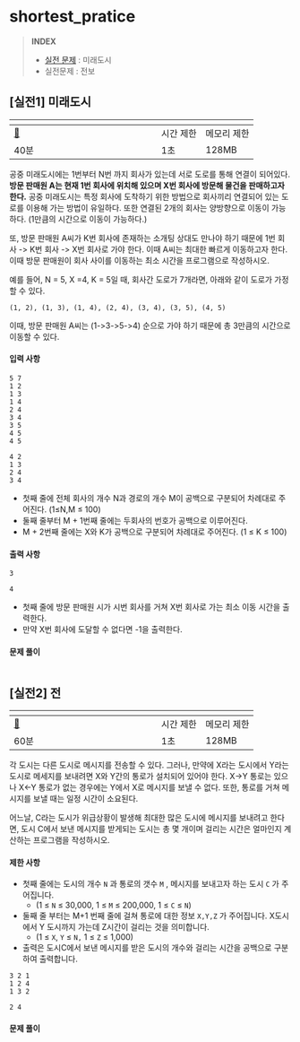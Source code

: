 # shortest\_pratice

> **INDEX**
>
> * [실전 문제](shortest\_pratice.md#실전1-1로-만들기) : 미래도시
> * 실전문제 : 전보

## \[실전1] 미래도시

<table data-header-hidden><thead><tr><th width="247.33333333333331"></th><th></th><th></th></tr></thead><tbody><tr><td><a href="../../implementation/implementation.md#메모리-제약-사항">🔗</a></td><td>시간 제한</td><td>메모리 제한</td></tr><tr><td>40분</td><td>1초</td><td>128MB</td></tr></tbody></table>

공중 미래도시에는 1번부터 N번 까지 회사가 있는데 서로 도로를 통해 연결이 되어있다. **방문 판매원 A는 현재 1번 회사에 위치해 있으며 X번 회사에 방문해 물건을 판매하고자 한다.** 공중 미래도시는 특정 회사에 도착하기 위한 방법으로 회사끼리 연결되어 있는 도로를 이용해 가는 방법이 유일하다. 또한 연결된 2개의 회사는 양방향으로 이동이 가능하다. (1만큼의 시간으로 이동이 가능하다.)

또, 방문 판매원 A씨가 K번 회사에 존재하는 소개팅 상대도 만나야 하기 때문에 1번 회사 -> K번 회사 -> X번 회사로 가야 한다. 이때 A씨는 최대한 빠르게 이동하고자 한다. 이때 방문 판매원이 회사 사이를 이동하는 최소 시간을 프로그램으로 작성하시오.&#x20;

예를 들어, N = 5, X =4, K = 5일 때, 회사간 도로가 7개라면, 아래와 같이 도로가 가정할 수 있다.

```
(1, 2), (1, 3), (1, 4), (2, 4), (3, 4), (3, 5), (4, 5)
```

이때, 방문 판매원 A씨는 (1->3->5->4) 순으로 가야 하기 때문에 총 3만큼의 시간으로 이동할 수 있다.&#x20;

#### 입력 사항

```
5 7
1 2
1 3
1 4
2 4
3 4
3 5
4 5
4 5
```

```
4 2
1 3
2 4
3 4
```

* 첫째 줄에 전체 회사의 개수 N과 경로의 개수 M이 공백으로 구분되어 차례대로 주어진다. (1≤N,M ≤ 100)
* 둘째 줄부터 M + 1번째 줄에는 두회사의 번호가 공백으로 이루어진다.
* ﻿﻿M + 2번째 줄에는 X와 K가 공백으로 구분되어 차례대로 주어진다. (1 ≤ K ≤ 100)

#### 출력 사항

```
3
```

```
4
```

* &#x20;첫째 줄에 방문 판매원 시가 시번 회사를 거쳐 X번 회사로 가는 최소 이동 시간을 출력한다.
* 만약 X번 회사에 도달할 수 없다면 -1을 출력한다.

#### 문제 풀이

```
```

## \[실전2] 전

<table data-header-hidden><thead><tr><th width="247.33333333333331"></th><th></th><th></th></tr></thead><tbody><tr><td><a href="../../implementation/implementation.md#메모리-제약-사항">🔗</a></td><td>시간 제한</td><td>메모리 제한</td></tr><tr><td>60분</td><td>1초</td><td>128MB</td></tr></tbody></table>

각 도시는 다른 도시로 메시지를 전송할 수 있다. 그러나, 만약에 X라는 도시에서 Y라는 도시로 메세지를 보내려면 X와 Y간의 통로가 설치되어 있어야 한다. X->Y 통로는 있으나 X<-Y 통로가 없는 경우에는 Y에서 X로 메시지를 보낼 수 없다. 또한, 통로를 거쳐 메시지를 보낼 때는 일정 시간이 소요된다.

어느날, C라는 도시가 위급상황이 발생해 최대한 많은 도시에 메시지를 보내려고 한다면, 도시 C에서 보낸 메시지를 받게되는 도시는 총 몇 개이며 걸리는 시간은 얼마인지 계산하는 프로그램을 작성하시오.

#### 제한 사항

* 첫째 줄에는 도시의 개수 `N` 과 통로의 갯수 `M` , 메시지를 보내고자 하는 도시 `C` 가 주어집니다.
  * (1 ≤ `N` ≤ 30,000, 1 ≤ `M` ≤ 200,000, 1 ≤ `C` ≤ `N`)
* 둘째 줄 부터는 M+1 번째 줄에 걸쳐 통로에 대한 정보 `X,Y,Z` 가 주어집니다. X도시에서 Y 도시까지 가는데 Z시간이 걸리는 것을 의미합니다.
  * (1 ≤ `X`, `Y` ≤ `N,` 1 ≤  `Z` ≤ 1,000)
* 출력은 도시C에서 보낸 메시지를 받은 도시의 개수와 걸리는 시간을 공백으로 구분하여 출력합니다.

```
3 2 1
1 2 4
1 3 2
```

```
2 4
```

#### 문제 풀이

```
```
